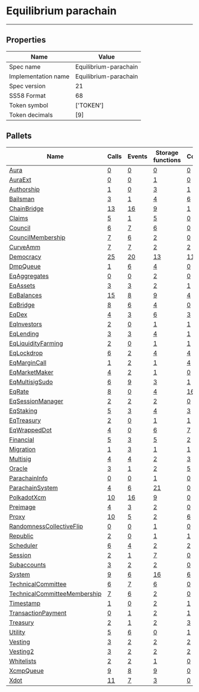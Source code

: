 # Equilibrium parachain

---------

## Properties
| Name | Value |
| -------- | -------- |
| Spec name     | Equilibrium-parachain     |
| Implementation name     | Equilibrium-parachain     |
| Spec version     | 21     |
| SS58 Format     | 68     |
| Token symbol      | ['TOKEN']     |
| Token decimals      | [9]     |

## Pallets
| Name | Calls | Events | Storage functions | Constants | Errors
| -------- | -------- | -------- | -------- | -------- | -------- |
| [Aura](aura.md) | [0](aura.md#calls) | [0](aura.md#events) | [0](aura.md#storage-functions) | [0](aura.md#constants) | [0](aura.md#errors)
| [AuraExt](auraext.md) | [0](auraext.md#calls) | [0](auraext.md#events) | [1](auraext.md#storage-functions) | [0](auraext.md#constants) | [0](auraext.md#errors)
| [Authorship](authorship.md) | [1](authorship.md#calls) | [0](authorship.md#events) | [3](authorship.md#storage-functions) | [1](authorship.md#constants) | [7](authorship.md#errors)
| [Bailsman](bailsman.md) | [3](bailsman.md#calls) | [1](bailsman.md#events) | [4](bailsman.md#storage-functions) | [6](bailsman.md#constants) | [12](bailsman.md#errors)
| [ChainBridge](chainbridge.md) | [13](chainbridge.md#calls) | [16](chainbridge.md#events) | [9](chainbridge.md#storage-functions) | [1](chainbridge.md#constants) | [19](chainbridge.md#errors)
| [Claims](claims.md) | [5](claims.md#calls) | [1](claims.md#events) | [5](claims.md#storage-functions) | [0](claims.md#constants) | [8](claims.md#errors)
| [Council](council.md) | [6](council.md#calls) | [7](council.md#events) | [6](council.md#storage-functions) | [0](council.md#constants) | [10](council.md#errors)
| [CouncilMembership](councilmembership.md) | [7](councilmembership.md#calls) | [6](councilmembership.md#events) | [2](councilmembership.md#storage-functions) | [0](councilmembership.md#constants) | [3](councilmembership.md#errors)
| [CurveAmm](curveamm.md) | [7](curveamm.md#calls) | [7](curveamm.md#events) | [2](curveamm.md#storage-functions) | [2](curveamm.md#constants) | [11](curveamm.md#errors)
| [Democracy](democracy.md) | [25](democracy.md#calls) | [20](democracy.md#events) | [13](democracy.md#storage-functions) | [11](democracy.md#constants) | [29](democracy.md#errors)
| [DmpQueue](dmpqueue.md) | [1](dmpqueue.md#calls) | [6](dmpqueue.md#events) | [4](dmpqueue.md#storage-functions) | [0](dmpqueue.md#constants) | [2](dmpqueue.md#errors)
| [EqAggregates](eqaggregates.md) | [0](eqaggregates.md#calls) | [0](eqaggregates.md#events) | [2](eqaggregates.md#storage-functions) | [0](eqaggregates.md#constants) | [0](eqaggregates.md#errors)
| [EqAssets](eqassets.md) | [3](eqassets.md#calls) | [3](eqassets.md#events) | [2](eqassets.md#storage-functions) | [1](eqassets.md#constants) | [11](eqassets.md#errors)
| [EqBalances](eqbalances.md) | [15](eqbalances.md#calls) | [8](eqbalances.md#events) | [9](eqbalances.md#storage-functions) | [4](eqbalances.md#constants) | [21](eqbalances.md#errors)
| [EqBridge](eqbridge.md) | [8](eqbridge.md#calls) | [6](eqbridge.md#events) | [4](eqbridge.md#storage-functions) | [0](eqbridge.md#constants) | [9](eqbridge.md#errors)
| [EqDex](eqdex.md) | [4](eqdex.md#calls) | [3](eqdex.md#events) | [6](eqdex.md#storage-functions) | [3](eqdex.md#constants) | [13](eqdex.md#errors)
| [EqInvestors](eqinvestors.md) | [2](eqinvestors.md#calls) | [0](eqinvestors.md#events) | [1](eqinvestors.md#storage-functions) | [1](eqinvestors.md#constants) | [2](eqinvestors.md#errors)
| [EqLending](eqlending.md) | [3](eqlending.md#calls) | [3](eqlending.md#events) | [4](eqlending.md#storage-functions) | [1](eqlending.md#constants) | [8](eqlending.md#errors)
| [EqLiquidityFarming](eqliquidityfarming.md) | [2](eqliquidityfarming.md#calls) | [0](eqliquidityfarming.md#events) | [1](eqliquidityfarming.md#storage-functions) | [1](eqliquidityfarming.md#constants) | [2](eqliquidityfarming.md#errors)
| [EqLockdrop](eqlockdrop.md) | [6](eqlockdrop.md#calls) | [2](eqlockdrop.md#events) | [4](eqlockdrop.md#storage-functions) | [4](eqlockdrop.md#constants) | [5](eqlockdrop.md#errors)
| [EqMarginCall](eqmargincall.md) | [1](eqmargincall.md#calls) | [2](eqmargincall.md#events) | [1](eqmargincall.md#storage-functions) | [4](eqmargincall.md#constants) | [1](eqmargincall.md#errors)
| [EqMarketMaker](eqmarketmaker.md) | [4](eqmarketmaker.md#calls) | [2](eqmarketmaker.md#events) | [1](eqmarketmaker.md#storage-functions) | [0](eqmarketmaker.md#constants) | [1](eqmarketmaker.md#errors)
| [EqMultisigSudo](eqmultisigsudo.md) | [6](eqmultisigsudo.md#calls) | [9](eqmultisigsudo.md#events) | [3](eqmultisigsudo.md#storage-functions) | [1](eqmultisigsudo.md#constants) | [8](eqmultisigsudo.md#errors)
| [EqRate](eqrate.md) | [8](eqrate.md#calls) | [0](eqrate.md#events) | [4](eqrate.md#storage-functions) | [16](eqrate.md#constants) | [11](eqrate.md#errors)
| [EqSessionManager](eqsessionmanager.md) | [2](eqsessionmanager.md#calls) | [2](eqsessionmanager.md#events) | [2](eqsessionmanager.md#storage-functions) | [0](eqsessionmanager.md#constants) | [3](eqsessionmanager.md#errors)
| [EqStaking](eqstaking.md) | [5](eqstaking.md#calls) | [3](eqstaking.md#events) | [4](eqstaking.md#storage-functions) | [3](eqstaking.md#constants) | [6](eqstaking.md#errors)
| [EqTreasury](eqtreasury.md) | [2](eqtreasury.md#calls) | [0](eqtreasury.md#events) | [1](eqtreasury.md#storage-functions) | [1](eqtreasury.md#constants) | [2](eqtreasury.md#errors)
| [EqWrappedDot](eqwrappeddot.md) | [4](eqwrappeddot.md#calls) | [0](eqwrappeddot.md#events) | [6](eqwrappeddot.md#storage-functions) | [7](eqwrappeddot.md#constants) | [9](eqwrappeddot.md#errors)
| [Financial](financial.md) | [5](financial.md#calls) | [3](financial.md#events) | [5](financial.md#storage-functions) | [2](financial.md#constants) | [11](financial.md#errors)
| [Migration](migration.md) | [1](migration.md#calls) | [3](migration.md#events) | [1](migration.md#storage-functions) | [1](migration.md#constants) | [1](migration.md#errors)
| [Multisig](multisig.md) | [4](multisig.md#calls) | [4](multisig.md#events) | [2](multisig.md#storage-functions) | [3](multisig.md#constants) | [14](multisig.md#errors)
| [Oracle](oracle.md) | [3](oracle.md#calls) | [1](oracle.md#events) | [2](oracle.md#storage-functions) | [5](oracle.md#constants) | [10](oracle.md#errors)
| [ParachainInfo](parachaininfo.md) | [0](parachaininfo.md#calls) | [0](parachaininfo.md#events) | [1](parachaininfo.md#storage-functions) | [0](parachaininfo.md#constants) | [0](parachaininfo.md#errors)
| [ParachainSystem](parachainsystem.md) | [4](parachainsystem.md#calls) | [6](parachainsystem.md#events) | [21](parachainsystem.md#storage-functions) | [0](parachainsystem.md#constants) | [8](parachainsystem.md#errors)
| [PolkadotXcm](polkadotxcm.md) | [10](polkadotxcm.md#calls) | [16](polkadotxcm.md#events) | [9](polkadotxcm.md#storage-functions) | [0](polkadotxcm.md#constants) | [13](polkadotxcm.md#errors)
| [Preimage](preimage.md) | [4](preimage.md#calls) | [3](preimage.md#events) | [2](preimage.md#storage-functions) | [0](preimage.md#constants) | [6](preimage.md#errors)
| [Proxy](proxy.md) | [10](proxy.md#calls) | [5](proxy.md#events) | [2](proxy.md#storage-functions) | [6](proxy.md#constants) | [8](proxy.md#errors)
| [RandomnessCollectiveFlip](randomnesscollectiveflip.md) | [0](randomnesscollectiveflip.md#calls) | [0](randomnesscollectiveflip.md#events) | [1](randomnesscollectiveflip.md#storage-functions) | [0](randomnesscollectiveflip.md#constants) | [0](randomnesscollectiveflip.md#errors)
| [Republic](republic.md) | [2](republic.md#calls) | [0](republic.md#events) | [1](republic.md#storage-functions) | [1](republic.md#constants) | [2](republic.md#errors)
| [Scheduler](scheduler.md) | [6](scheduler.md#calls) | [4](scheduler.md#events) | [2](scheduler.md#storage-functions) | [2](scheduler.md#constants) | [4](scheduler.md#errors)
| [Session](session.md) | [2](session.md#calls) | [1](session.md#events) | [7](session.md#storage-functions) | [0](session.md#constants) | [5](session.md#errors)
| [Subaccounts](subaccounts.md) | [3](subaccounts.md#calls) | [2](subaccounts.md#events) | [2](subaccounts.md#storage-functions) | [0](subaccounts.md#constants) | [7](subaccounts.md#errors)
| [System](system.md) | [9](system.md#calls) | [6](system.md#events) | [16](system.md#storage-functions) | [6](system.md#constants) | [6](system.md#errors)
| [TechnicalCommittee](technicalcommittee.md) | [6](technicalcommittee.md#calls) | [7](technicalcommittee.md#events) | [6](technicalcommittee.md#storage-functions) | [0](technicalcommittee.md#constants) | [10](technicalcommittee.md#errors)
| [TechnicalCommitteeMembership](technicalcommitteemembership.md) | [7](technicalcommitteemembership.md#calls) | [6](technicalcommitteemembership.md#events) | [2](technicalcommitteemembership.md#storage-functions) | [0](technicalcommitteemembership.md#constants) | [3](technicalcommitteemembership.md#errors)
| [Timestamp](timestamp.md) | [1](timestamp.md#calls) | [0](timestamp.md#events) | [2](timestamp.md#storage-functions) | [1](timestamp.md#constants) | [0](timestamp.md#errors)
| [TransactionPayment](transactionpayment.md) | [0](transactionpayment.md#calls) | [1](transactionpayment.md#events) | [2](transactionpayment.md#storage-functions) | [1](transactionpayment.md#constants) | [0](transactionpayment.md#errors)
| [Treasury](treasury.md) | [2](treasury.md#calls) | [1](treasury.md#events) | [2](treasury.md#storage-functions) | [3](treasury.md#constants) | [5](treasury.md#errors)
| [Utility](utility.md) | [5](utility.md#calls) | [6](utility.md#events) | [0](utility.md#storage-functions) | [1](utility.md#constants) | [1](utility.md#errors)
| [Vesting](vesting.md) | [3](vesting.md#calls) | [2](vesting.md#events) | [2](vesting.md#storage-functions) | [2](vesting.md#constants) | [5](vesting.md#errors)
| [Vesting2](vesting2.md) | [3](vesting2.md#calls) | [2](vesting2.md#events) | [2](vesting2.md#storage-functions) | [2](vesting2.md#constants) | [5](vesting2.md#errors)
| [Whitelists](whitelists.md) | [2](whitelists.md#calls) | [2](whitelists.md#events) | [1](whitelists.md#storage-functions) | [0](whitelists.md#constants) | [2](whitelists.md#errors)
| [XcmpQueue](xcmpqueue.md) | [9](xcmpqueue.md#calls) | [8](xcmpqueue.md#events) | [9](xcmpqueue.md#storage-functions) | [0](xcmpqueue.md#constants) | [5](xcmpqueue.md#errors)
| [Xdot](xdot.md) | [11](xdot.md#calls) | [7](xdot.md#events) | [3](xdot.md#storage-functions) | [0](xdot.md#constants) | [33](xdot.md#errors)
